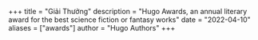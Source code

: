 +++
title = "Giải Thưởng"
description = "Hugo Awards, an annual literary award for the best science fiction or fantasy works"
date = "2022-04-10"
aliases = ["awards"]
author = "Hugo Authors"
+++

